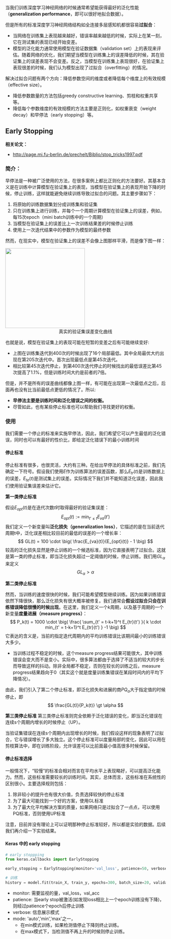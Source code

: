 当我们训练深度学习神经网络的时候通常希望能获得最好的泛化性能（**generalization performance**，即可以很好地拟合数据）。

但是所有的标准深度学习神经网络结构如全连接多层感知机都很容易**过拟合**：

- 当网络在训练集上表现越来越好，错误率越来越低的时候，实际上在某一刻，它在测试集的表现已经开始变差。
- 模型的泛化能力通常使用模型在验证数据集（validation set）上的表现来评估。随着网络的优化，我们期望当模型在训练集上的误差降低的时候，其在验证集上的误差表现不会变差。反之，当模型在训练集上表现很好，在验证集上表现很差的时候，我们认为模型出现了过拟合（overfitting）的情况。

解决过拟合问题有两个方向：降低参数空间的维度或者降低每个维度上的有效规模（effective size）。

- 降低参数数量的方法包括greedy constructive learning、剪枝和权重共享等。
- 降低每个参数维度的有效规模的方法主要是正则化，如权重衰变（weight decay）和早停法（early stopping）等。





## Early Stopping

**相关论文：**

- <http://page.mi.fu-berlin.de/prechelt/Biblio/stop_tricks1997.pdf>

### 简介：

早停法是一种被广泛使用的方法，在很多案例上都比正则化的方法要好。其基本含义是在训练中计算模型在验证集上的表现，当模型在验证集上的表现开始下降的时候，停止训练，这样就能避免继续训练导致过拟合的问题。其主要步骤如下：

1. 将原始的训练数据集划分成训练集和验证集
2. 只在训练集上进行训练，并每个一个周期计算模型在验证集上的误差，例如，每15次epoch（mini batch训练中的一个周期）
3. 当模型在验证集上的误差比上一次训练结果差的时候停止训练
4. 使用上一次迭代结果中的参数作为模型的最终参数

然而，在现实中，模型在验证集上的误差不会像上图那样平滑，而是像下图一样：

<img src=https://www.researchgate.net/profile/Lutz_Prechelt/publication/2874749/figure/fig1/AS:645735506771969@1530966750067/A-real-validation-error-curve-Vertical-validation-set-error-horizontal-time-in.png height=250/>

<center> 真实的验证集误差变化曲线</center>

也就是说，模型在验证集上的表现可能在短暂的变差之后有可能继续变好:

- 上图在训练集迭代到400次的时候出现了16个局部最低。其中全局最优大约出现在第205次迭代中。首次出现最低点是第45次迭代。
- 相比较第45次迭代停止，到第400次迭代停止的时候找出的最低误差比第45次提高了1.1%，但是训练时间大约是前者的7倍。

但是，并不是所有的误差曲线都像上图一样，有可能在出现第一次最低点之后，后面再也没有比当前最低点更低的情况了。所以:

- **早停法主要是训练时间和泛化错误之间的权衡。**
- 尽管如此，也有某些停止标准也可以帮助我们寻找更好的权衡。



### 使用

我们需要一个停止的标准来实施早停法，因此，我们希望它可以产生最低的泛化错误，同时也可以有最好的性价比，即给定泛化错误下的最小训练时间

#### 停止标准

停止标准有很多，也很灵活，大约有三种。在给出早停法的具体标准之前，我们先确定一下符号。假设我们使用$E$作为训练算法的误差函数，那么$E_{tr}(t)$是训练数据上的误差，$E_{te}(t)$是测试集上的误差。实际情况下我们并不能知道泛化误差，因此我们使用验证集误差来估计它。

**第一类停止标准**

假设$E_{opt}(t)$是在迭代次数$t$时取得最好的验证集误差：
$$
E_{opt}(t) := \text{min}_{t'\leq t}E_{va}(t')
$$
我们定义一个新变量叫**泛化损失（generalization loss）**，它描述的是在当前迭代周期t中，泛化误差相比较目前的最低的误差的一个增长率：
$$
GL(t) = 100 \cdot \big( \frac{E_{va}(t)}{E_{opt}(t)} - 1 \big)
$$
较高的泛化损失显然是停止训练的一个候选标准，因为它直接表明了过拟合。这就是第一类的停止标准，即当泛化损失超过一定阈值的时候，停止训练。我们用$GL_{\alpha}$来定义
$$
GL_{\alpha} > \alpha
$$


**第二类停止标准**

然而，当训练的速度很快的时候，我们可能希望模型继续训练。因为如果训练错误依然下降很快，那么泛化损失有很大概率被修复。我们通常会**假设过拟合只会在训练错误降低很慢的时候出现**。在这里，我们定义一个$k$周期，以及基于周期的一个新变量**度量进展（measure progress）**：
$$
P_k(t) = 1000 \cdot \big( \frac{ \sum_{t' = t-k+1}^t E_{tr}(t') }{ k \cdot min_{t' = t-k+1}^t E_{tr}(t') } -1 \big)
$$
它表达的含义是，当前的指定迭代周期内的平均训练错误比该期间最小的训练错误大多少。

- 当训练过程不稳定的时候，这个measure progress结果可能很大，其中训练错误会变大而不是变小。实际中，很多算法都由于选择了不适当的较大的步长而导致这样的抖动。除非全局都不稳定，否则在较长的训练之后，measure progress结果趋向于0（其实这个就是度量训练集错误在某段时间内的平均下降情况）。

由此，我们引入了第二个停止标准，即泛化损失和进展的商$PQ_{\alpha}$大于指定值的时候停止，即
$$
\frac{GL(t)}{P_k(t)} \gt \alpha
$$


**第三类停止标准**
第三类停止标准则完全依赖于泛化错误的变化，即当泛化错误在连续s个周期内增长的时候停止（UP）。

当验证集错误在连续s个周期内出现增长的时候，我们假设这样的现象表明了过拟合，它与错误增长了多大独立。这个停止标准可以度量局部的变化，因此可以用在剪枝算法中，即在训练阶段，允许误差可以比前面最小值高很多时候保留。



#### 停止标准选择

一般情况下，“较慢”的标准会相对而言在平均水平上表现略好，可以提高泛化能力。然而，这些标准需要较长的训练时间。其实，总体而言，这些标准在系统性的区别很小。主要选择规则包括：

1. 除非较小的提升也有很大价值，负责选择较快的停止标准
2. 为了最大可能找到一个好的方案，使用GL标准
3. 为了最大化平均解决方案的质量，如果网络只是过拟合了一点点，可以使用PQ标准，否则使用UP标准

注意，目前并没有理论上可以证明那种停止标准较好，所以都是实验的数据。后续我们再介绍一下实验结果。



#### Keras 中的 early stopping

```python
# early stoppping
from keras.callbacks import EarlyStopping

early_stopping = EarlyStopping(monitor='val_loss', patience=50, verbose=2)

# 训练
history = model.fit(train_X, train_y, epochs=300, batch_size=20, validation_data=(test_X, test_y), verbose=2, shuffle=False, callbacks=[early_stopping])
```

- monitor: 需要监视的量，val_loss，val_acc
- patience: 当early stop被激活(如发现loss相比上一个epoch训练没有下降)，则经过patience个epoch后停止训练
- verbose: 信息展示模式
- mode: 'auto','min','max'之一，
  - 在min模式训练，如果检测值停止下降则终止训练。
  - 在max模式下，当检测值不再上升的时候则停止训练。







